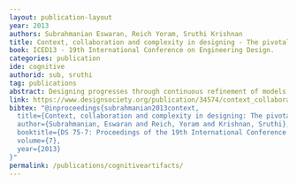 ```yaml
---
layout: publication-layout
year: 2013
authors: Subrahmanian Eswaran, Reich Yoram, Sruthi Krishnan
title: Context, collaboration and complexity in designing - The pivotal role of cognitive artifacts.
book: ICED13 - 19th International Conference on Engineering Design.
categories: publication
ide: cognitive
authorid: sub, sruthi
tag: publications
abstract: Designing progresses through continuous refinement of models. In today's design practice, these models get created and refined by multi-cultural, multidisciplinary teams that speak different languages, whether these languages are spoken language, disciplinary, or organizational language. When these people come together, they create, negotiate, evolve, and manage a nascent language with which they communicate the meaning of the product they design. The nascent language is a pidgin articulated through cognitive artifacts. Thus their role is essential to designing and their management is critical to successful completion of the process. In contrast, their mismanagement quickly presents itself as design failures, sometimes catastrophic. Given their role, it is critical to understand what cognitive artifacts are, how they are constructed, and how they should be managed. This marks a shift from focusing on the artifact to the process of designing as a social, negotiated process. Such a view results in conceiving designing as a complex and emergent process with implications for design research, practice and pedagogy.
link: https://www.designsociety.org/publication/34574/context_collaboration_and_complexity_in_designing_the_pivotal_role_of_cognitive_artifacts
bibtex: "@inproceedings{subrahmanian2013context,
  title={Context, collaboration and complexity in designing: The pivotal role of cognitive artifacts},
  author={Subrahmanian, Eswaran and Reich, Yoram and Krishnan, Sruthi},
  booktitle={DS 75-7: Proceedings of the 19th International Conference on Engineering Design (ICED13), Design for Harmonies},
  volume={7},
  year={2013}
}"
permalink: /publications/cognitiveartifacts/
---
```


